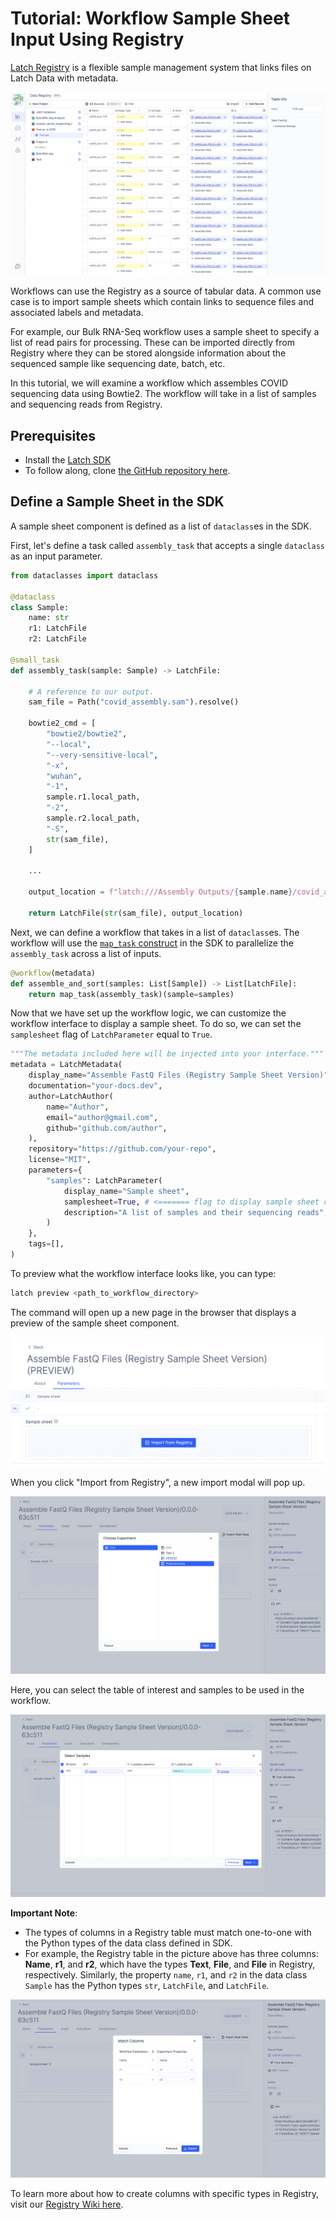 # Tutorial: Workflow Sample Sheet Input Using Registry

[Latch Registry](https://latch.wiki/what-is-registry) is a flexible sample management system that links files on Latch Data with metadata.

![The spreadsheet interface from Latch Registry that shows files and metadata](../assets/registry/registry.png)

Workflows can use the Registry as a source of tabular data. A common use case is to import sample sheets which contain links to sequence files and associated labels and metadata.

For example, our Bulk RNA-Seq workflow uses a sample sheet to specify a list of read pairs for processing. These can be imported directly from Registry where they can be stored alongside information about the sequenced sample like sequencing date, batch, etc.

In this tutorial, we will examine a workflow which assembles COVID sequencing data using Bowtie2. The workflow will take in a list of samples and sequencing reads from Registry.

## Prerequisites

* Install the [Latch SDK](../getting_started/quick_start.md)
* To follow along, clone [the GitHub repository here](https://github.com/latchbio/assembly-registry-wf).

## Define a Sample Sheet in the SDK
A sample sheet component is defined as a list of `dataclass`es in the SDK. 

First, let's define a task called `assembly_task` that accepts a single `dataclass` as an input parameter.

```python
from dataclasses import dataclass

@dataclass
class Sample:
    name: str
    r1: LatchFile
    r2: LatchFile

@small_task
def assembly_task(sample: Sample) -> LatchFile:

    # A reference to our output.
    sam_file = Path("covid_assembly.sam").resolve()

    bowtie2_cmd = [
        "bowtie2/bowtie2",
        "--local",
        "--very-sensitive-local",
        "-x",
        "wuhan",
        "-1",
        sample.r1.local_path,
        "-2",
        sample.r2.local_path,
        "-S",
        str(sam_file),
    ]

    ...

    output_location = f"latch:///Assembly Outputs/{sample.name}/covid_assembly.sam"

    return LatchFile(str(sam_file), output_location)
```

Next, we can define a workflow that takes in a list of `dataclass`es. The workflow will use the [`map_task` construct](../basics/map_task.md) in the SDK to parallelize the `assembly_task` across a list of inputs.

```python
@workflow(metadata)
def assemble_and_sort(samples: List[Sample]) -> List[LatchFile]:
    return map_task(assembly_task)(sample=samples)
```

Now that we have set up the workflow logic, we can customize the workflow interface to display a sample sheet. To do so, we can set the `samplesheet` flag of `LatchParameter` equal to `True`.

```python
"""The metadata included here will be injected into your interface."""
metadata = LatchMetadata(
    display_name="Assemble FastQ Files (Registry Sample Sheet Version)",
    documentation="your-docs.dev",
    author=LatchAuthor(
        name="Author",
        email="author@gmail.com",
        github="github.com/author",
    ),
    repository="https://github.com/your-repo",
    license="MIT",
    parameters={
        "samples": LatchParameter(
            display_name="Sample sheet",
            samplesheet=True, # <======= flag to display sample sheet component
            description="A list of samples and their sequencing reads",
        )
    },
    tags=[],
)
```

To preview what the workflow interface looks like, you can type:
```bash
latch preview <path_to_workflow_directory>
```

The command will open up a new page in the browser that displays a preview of the sample sheet component.

![A preview of the sample sheet component on the workflow GUI](../assets/registry/samplesheet.png)

When you click "Import from Registry", a new import modal will pop up. 

![A preview of the sample sheet component on the workflow GUI](../assets/registry/import.png)

Here, you can select the table of interest and samples to be used in the workflow.

![A preview of the sample sheet component on the workflow GUI](../assets/registry/sample-selection.png)

**Important Note**:

* The types of columns in a Registry table must match one-to-one with the Python types of the data class defined in SDK. 
* For example, the Registry table in the picture above has three columns: **Name**, **r1**, and **r2**, which have the types **Text**, **File**, and **File** in Registry, respectively. Similarly, the property `name`, `r1`, and `r2` in the data class `Sample` has the Python types `str`, `LatchFile`, and `LatchFile`.

![A preview of the sample sheet component on the workflow GUI](../assets/registry/match-columns.png)

To learn more about how to create columns with specific types in Registry, visit our [Registry Wiki here](https://latch.wiki/create-a-table).
